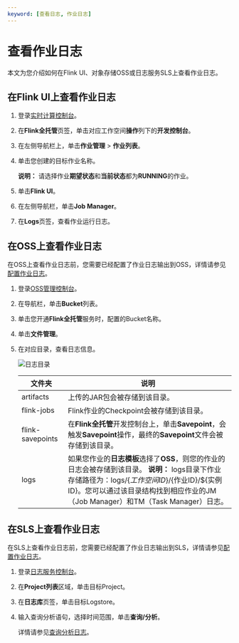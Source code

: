 ```yaml
---
keyword: [查看日志, 作业日志]
---
```


# 查看作业日志

本文为您介绍如何在Flink UI、对象存储OSS或日志服务SLS上查看作业日志。

## 在Flink UI上查看作业日志

1.  登录[实时计算控制台](https://realtime-compute.console.aliyun.com/console/cell?spm=a2c4g.11186623.2.16.1a8023a9J8TiPV)。

2.  在**Flink全托管**页签，单击对应工作空间**操作**列下的**开发控制台**。

3.  在左侧导航栏上，单击**作业管理** \> **作业列表**。

4.  单击您创建的目标作业名称。

    **说明：** 请选择作业**期望状态**和**当前状态**都为**RUNNING**的作业。

5.  单击**Flink UI**。

6.  在左侧导航栏，单击**Job Manager**。

7.  在**Logs**页签，查看作业运行日志。


## 在OSS上查看作业日志

在OSS上查看作业日志前，您需要已经配置了作业日志输出到OSS，详情请参见[配置作业日志](/cn.zh-CN/Flink全托管/运维管理/配置作业日志.md)。

1.  登录[OSS管理控制台](https://oss.console.aliyun.com/)。

2.  在导航栏，单击**Bucket**列表。

3.  单击您开通**Flink全托管**服务时，配置的Bucket名称。

4.  单击**文件管理**。

5.  在对应目录，查看日志信息。

    ![日志目录](https://static-aliyun-doc.oss-accelerate.aliyuncs.com/assets/img/zh-CN/5043449951/p131712.png)

    |文件夹|说明|
    |---|--|
    |artifacts|上传的JAR包会被存储到该目录。|
    |flink-jobs|Flink作业的Checkpoint会被存储到该目录。|
    |flink-savepoints|在**Flink全托管**开发控制台上，单击**Savepoint**，会触发**Savepoint**操作，最终的**Savepoint**文件会被存储到该目录。|
    |logs|如果您作业的**日志模板**选择了**OSS**，则您的作业的日志会被存储到该目录。 **说明：** logs目录下作业存储路径为：logs/$\{工作空间ID\}/$\{作业ID\}/$\{实例ID\}。您可以通过该目录结构找到相应作业的JM（Job Manager）和TM（Task Manager）日志。 |


## 在SLS上查看作业日志

在SLS上查看作业日志前，您需要已经配置了作业日志输出到SLS，详情请参见[配置作业日志](/cn.zh-CN/Flink全托管/运维管理/配置作业日志.md)。

1.  登录[日志服务控制台](https://sls.console.aliyun.com)。

2.  在**Project列表**区域，单击目标Project。

3.  在**日志库**页签，单击目标Logstore。

4.  输入查询分析语句，选择时间范围，单击**查询/分析**。

    详情请参见[查询分析日志](/cn.zh-CN/查询与分析/查询分析日志.md)。


